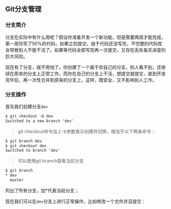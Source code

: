 ## Git分支管理

### 分支简介

分支在实际中有什么用呢？假设你准备开发一个新功能，但是需要两周才能完成，第一周你写了50%的代码，如果立刻提交，由于代码还没写完，不完整的代码库会导致别人不能干活了。如果等代码全部写完再一次提交，又存在丢失每天进度的巨大风险。

现在有了分支，就不用怕了。你创建了一个属于你自己的分支，别人看不到，还继续在原来的分支上正常工作，而你在自己的分支上干活，想提交就提交，直到开发完毕后，再一次性合并到原来的分支上，这样，既安全，又不影响别人工作。

### 分支操作

首先我们创建分支`dev`

```txt
$ git checkout -b dev
Switched to a new branch 'dev'
```

>  git checkout命令加上-b参数表示创建并切换，相当于以下两条命令：

```txt
$ git branch dev
$ git checkout dev
Switched to branch 'dev'
```

> 可以使用git branch查看当前分支

```txt
$ git branch
* dev
  master
```

列出了所有分支，加*代表当前分支；

现在我们可以在`dev`分支上进行正常操作，比如修改一个文件并且提交：